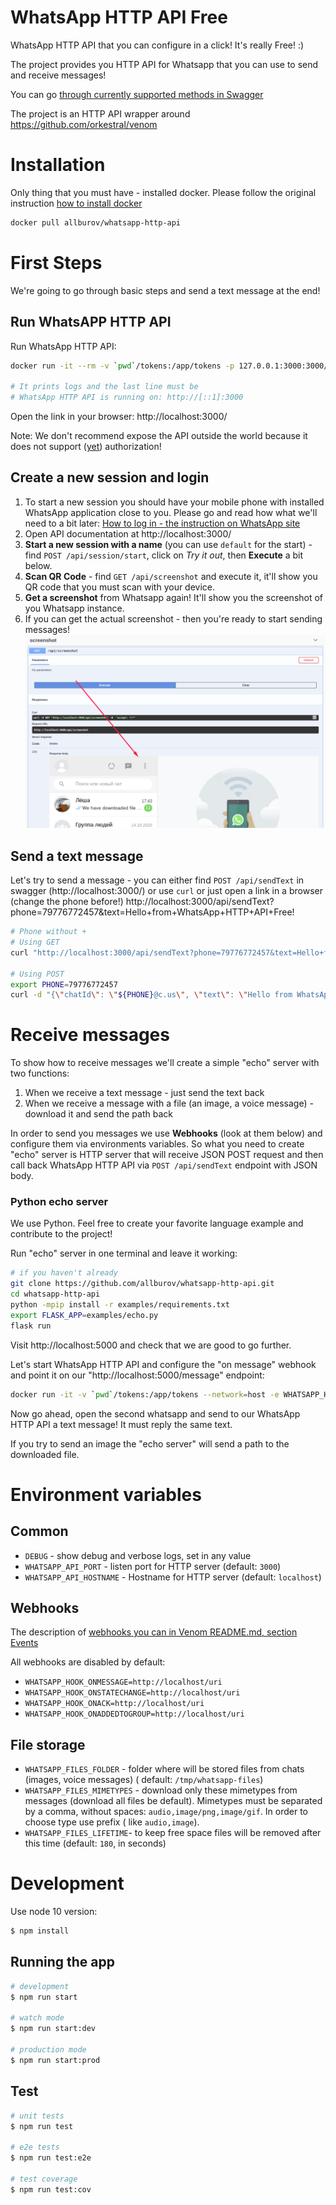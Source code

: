 # WhatsApp HTTP API Free

WhatsApp HTTP API that you can configure in a click! It's really Free! :)

The project provides you HTTP API for Whatsapp that you can use to send and receive messages!

You can go [through currently supported methods in Swagger](https://allburov.github.io/whatsapp-http-api/)

The project is an HTTP API wrapper around https://github.com/orkestral/venom

# Installation

Only thing that you must have - installed docker. Please follow the original
instruction [how to install docker](https://docs.docker.com/get-docker/)

```bash
docker pull allburov/whatsapp-http-api
```

# First Steps

We're going to go through basic steps and send a text message at the end!

## Run WhatsAPP HTTP API

Run WhatsApp HTTP API:

```bash
docker run -it --rm -v `pwd`/tokens:/app/tokens -p 127.0.0.1:3000:3000/tcp --name whatsapp-http-api allburov/whatsapp-http-api

# It prints logs and the last line must be 
# WhatsApp HTTP API is running on: http://[::1]:3000
```

Open the link in your browser: http://localhost:3000/

Note: We don't recommend expose the API outside the world because it does not
support ([yet](https://github.com/allburov/whatsapp-http-api/issues/4)) authorization!

## Create a new session and login

1. To start a new session you should have your mobile phone with installed WhatsApp application close to you. Please go
   and read how what we'll need to a bit
   later: [How to log in - the instruction on WhatsApp site](https://faq.whatsapp.com/381777293328336/?helpref=hc_fnav)
2. Open API documentation at http://localhost:3000/
2. **Start a new session with a name** (you can use `default` for the start)  - find `POST /api/session/start`, click
   on *Try it out*, then **Execute** a bit below.
3. **Scan QR Code** - find `GET /api/screenshot` and execute it, it'll show you QR code that you must scan with your
   device.
4. **Get a screenshot** from Whatsapp again! It'll show you the screenshot of you Whatsapp instance.
5. If you can get the actual screenshot - then you're ready to start sending messages!
   ![](./docs/screenshot.png)

## Send a text message

Let's try to send a message - you can either find `POST /api/sendText`  in swagger (http://localhost:3000/) or
use `curl` or just open a link in a browser (change the phone
before!) http://localhost:3000/api/sendText?phone=79776772457&text=Hello+from+WhatsApp+HTTP+API+Free!

```bash
# Phone without +
# Using GET
curl "http://localhost:3000/api/sendText?phone=79776772457&text=Hello+from+WhatsApp+HTTP+API+Free!"

# Using POST 
export PHONE=79776772457
curl -d "{\"chatId\": \"${PHONE}@c.us\", \"text\": \"Hello from WhatsApp HTTP API Free\" }" -H "Content-Type: application/json" -X POST http://localhost:3000/api/sendText
```

# Receive messages

To show how to receive messages we'll create a simple "echo" server with two functions:

1. When we receive a text message - just send the text back
2. When we receive a message with a file (an image, a voice message) - download it and send the path back

In order to send you messages we use **Webhooks** (look at them below) and configure them via environments variables. So
what you need to
create "echo" server is HTTP server that will receive JSON POST request and then call back WhatsApp HTTP API
via `POST /api/sendText` endpoint with JSON body.

### Python echo server

We use Python. Feel free to create your favorite language example and contribute to the project!

Run "echo" server in one terminal and leave it working:

```bash
# if you haven't already
git clone https://github.com/allburov/whatsapp-http-api.git 
cd whatsapp-http-api
python -mpip install -r examples/requirements.txt
export FLASK_APP=examples/echo.py
flask run
```

Visit http://localhost:5000 and check that we are good to go further.

Let's start WhatsApp HTTP API and configure the "on message" webhook and point it on our "http://localhost:5000/message"
endpoint:

```bash
docker run -it -v `pwd`/tokens:/app/tokens --network=host -e WHATSAPP_HOOK_ONMESSAGE=http://localhost:5000/message allburov/whatsapp-http-api
```

Now go ahead, open the second whatsapp and send to our WhatsApp HTTP API a text message! It must reply the same text.

If you try to send an image the "echo server" will send a path to the downloaded file.

# Environment variables

## Common

- `DEBUG` - show debug and verbose logs, set in any value
- `WHATSAPP_API_PORT` - listen port for HTTP server (default: `3000`)
- `WHATSAPP_API_HOSTNAME` - Hostname for HTTP server (default: `localhost`)

## Webhooks

The description of [webhooks you can in Venom README.md, section Events](https://github.com/orkestral/venom#events)

All webhooks are disabled by default:

- `WHATSAPP_HOOK_ONMESSAGE=http://localhost/uri`
- `WHATSAPP_HOOK_ONSTATECHANGE=http://localhost/uri`
- `WHATSAPP_HOOK_ONACK=http://localhost/uri`
- `WHATSAPP_HOOK_ONADDEDTOGROUP=http://localhost/uri`

## File storage

- `WHATSAPP_FILES_FOLDER` - folder where will be stored files from chats (images, voice messages) (
  default: `/tmp/whatsapp-files`)
- `WHATSAPP_FILES_MIMETYPES` - download only these mimetypes from messages (download all files be default). Mimetypes
  must be separated by a comma, without spaces: `audio,image/png,image/gif`. In order to choose type use prefix (
  like `audio,image`).
- `WHATSAPP_FILES_LIFETIME`- to keep free space files will be removed after this time (default: `180`, in seconds)

# Development

Use node 10 version:

```bash
$ npm install
```

## Running the app

```bash
# development
$ npm run start

# watch mode
$ npm run start:dev

# production mode
$ npm run start:prod
```

## Test

```bash
# unit tests
$ npm run test

# e2e tests
$ npm run test:e2e

# test coverage
$ npm run test:cov
```
